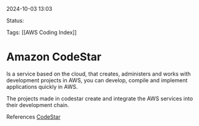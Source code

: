 2024-10-03 13:03

Status:

Tags:
[[AWS Coding Index]]
# Amazon CodeStar

Is a service based on the cloud, that creates, administers and works with development projects in AWS, you can develop, compile and implement applications quickly in AWS.

The projects made in codestar create and integrate the AWS services into their development chain.



References
[CodeStar](https://docs.aws.amazon.com/es_es/codestar/latest/userguide/welcome.html)
